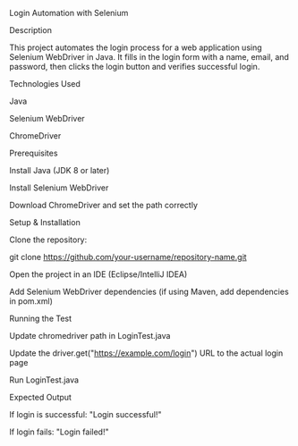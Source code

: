 Login Automation with Selenium

Description

This project automates the login process for a web application using Selenium WebDriver in Java. It fills in the login form with a name, email, and password, then clicks the login button and verifies successful login.

Technologies Used

Java

Selenium WebDriver

ChromeDriver

Prerequisites

Install Java (JDK 8 or later)

Install Selenium WebDriver

Download ChromeDriver and set the path correctly

Setup & Installation

Clone the repository:

git clone https://github.com/your-username/repository-name.git

Open the project in an IDE (Eclipse/IntelliJ IDEA)

Add Selenium WebDriver dependencies (if using Maven, add dependencies in pom.xml)

Running the Test

Update chromedriver path in LoginTest.java

Update the driver.get("https://example.com/login") URL to the actual login page

Run LoginTest.java

Expected Output

If login is successful: "Login successful!"

If login fails: "Login failed!"


